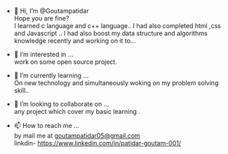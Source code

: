 - 👋 Hi, I’m @Goutampatidar<br>
      Hope you are fine?<br>
      I learned c language and c++ language..
      I had also completed html ,css and Javascript ..
      I had also boost my data structure and algorithms knowledge recently and working on it to...
      
- 👀 I’m interested in ... <br>
      work on some open source project.
      
- 🌱 I’m currently learning ... <br>
     On new technology and simultaneously woking on my problem  solving skill..
     
- 💞️ I’m looking to collaborate on ...<br>
      any project which cover my basic learning .
      
- 📫 How to reach me ...<br>
      by mail me at goutampatidar05@gmail.com<br>
      linkdin- https://www.linkedin.com/in/patidar-goutam-001/

<!---
Goutampatidar/Goutampatidar is a ✨ special ✨ repository because its `README.md` (this file) appears on your GitHub profile.
You can click the Preview link to take a look at your changes.
--->
